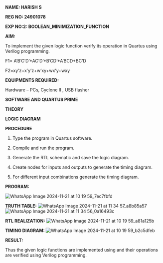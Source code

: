 **NAME: HARISH S**

**REG NO: 24901078**

**EXP NO:2: BOOLEAN_MINIMIZATION_FUNCTION**

**AIM:**

To implement the given logic function verify its operation in Quartus using Verilog programming.

F1= A’B’C’D’+AC’D’+B’CD’+A’BCD+BC’D 

F2=xy’z+x’y’z+w’xy+wx’y+wxy

**EQUIPMENTS REQUIRED:**

Hardware – PCs, Cyclone II , USB flasher

**SOFTWARE AND QUARTUS PRIME**

**THEORY**

**LOGIC DIAGRAM**

**PROCEDURE**

1.	Type the program in Quartus software.

2.	Compile and run the program.

3.	Generate the RTL schematic and save the logic diagram.

4.	Create nodes for inputs and outputs to generate the timing diagram.

5.	For different input combinations generate the timing diagram.


**PROGRAM:**

![WhatsApp Image 2024-11-21 at 10 19 59_7ec7fbfd](https://github.com/user-attachments/assets/3de20107-ac9d-40fb-9dd0-f231d789484c)

**TRUTH TABLE:**
![WhatsApp Image 2024-11-21 at 11 34 57_a8b85a57](https://github.com/user-attachments/assets/54ef0c8f-542c-4463-a2e0-9eb9420e6f9d)
![WhatsApp Image 2024-11-21 at 11 34 56_0a16493c](https://github.com/user-attachments/assets/ec5e5f7e-a1ec-41b1-9980-d340065db571)



**RTL REALIZATION:**
![WhatsApp Image 2024-11-21 at 10 19 59_a81a125b](https://github.com/user-attachments/assets/7b9cf640-a222-4384-9392-c5294c67e3a2)


**TIMING DIAGRAM:**
![WhatsApp Image 2024-11-21 at 10 19 59_b2c5dfeb](https://github.com/user-attachments/assets/eef3b432-23dc-4b2d-92c4-ce677e6effd5)


**RESULT:**

Thus the given logic functions are implemented using and their operations are verified using Verilog programming.

